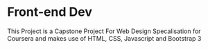 # Front-end Dev
This Project is a Capstone Project For Web Design Specalisation for Coursera and makes use of HTML, CSS, Javascript and Bootstrap 3
